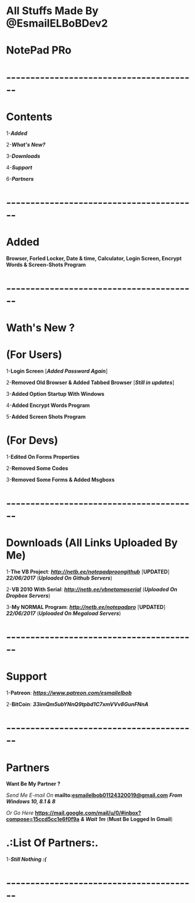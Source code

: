 # All Stuffs Made By @EsmailELBoBDev2

# NotePad PRo
# ----------------------------------------
# Contents
1-***Added***

2-***What's New?***

3-***Downloads***

4-***Support***

6-***Partners***
# ----------------------------------------
# Added 

**Browser, Forled Locker, Date & time, Calculator, Login Screen, Encrypt Words & Screen-Shots Program**
# ----------------------------------------
# Wath's New ?

# (For Users)

1-**Login Screen** [***Added Password Again***] 

2-**Removed Old Browser & Added Tabbed Browser** [***Still in updates***]

3-**Added Option Startup With Windows**

4-**Added Encrypt Words Program**

5-**Added Screen Shots Program**

# (For Devs)

1-**Edited On Forms Properties**

2-**Removed Some Codes**

3-**Removed Some Forms & Added Msgboxs**
# ----------------------------------------
# Downloads (All Links Uploaded By Me)

1-**The VB Project**: ***http://netb.ee/notepadproongithub*** [**UPDATED**] ***22/06/2017*** (***Uploaded On Github Servers***)

2-**VB 2010 With Serial**:  ***http://netb.ee/vbnetampserial*** (***Uploaded On Dropbox Servers***)

3-**My NORMAL Program**:  ***http://netb.ee/notepadpro*** [**UPDATED**] ***22/06/2017*** (***Uploaded On Megaload Servers***)
# ----------------------------------------
# Support

1-**Patreon**: ***https://www.patreon.com/esmailelbob***

2-**BitCoin**: ***33imQm5ubYNnQ9tpbd1C7xmVVv8GunFNnA***
# ----------------------------------------
# Partners

**Want Be My Partner ?**

*Send Me E-mail On*  **mailto:esmailelbob01124320019@gmail.com** ***From Windows 10, 8.1 & 8*** 

*Or Go Here*  **https://mail.google.com/mail/u/0/#inbox?compose=15ccd5cc1e6f0f9a** ***& Wait 1m*** (**Must Be Logged In Gmail**)
# $$$$$$$$$$$$$$$$$$$$
# .:List Of Partners:.

1-***Still Nothing :(***
# $$$$$$$$$$$$$$$$$$$$

# ----------------------------------------
